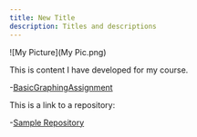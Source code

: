 ```yaml
---
title: New Title
description: Titles and descriptions
---
```


![My Picture](My Pic.png)

This is content I have developed for my course.

-[BasicGraphingAssignment](/BasicGraphingAssignment/index.md)

This is a link to a repository:

-[Sample Repository](https://github.com/Mjsniezek/Sample)
